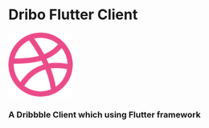 # Dribo Flutter Client
<img src = "/resources/logo.png" />

### A Dribbble Client which using Flutter framework



